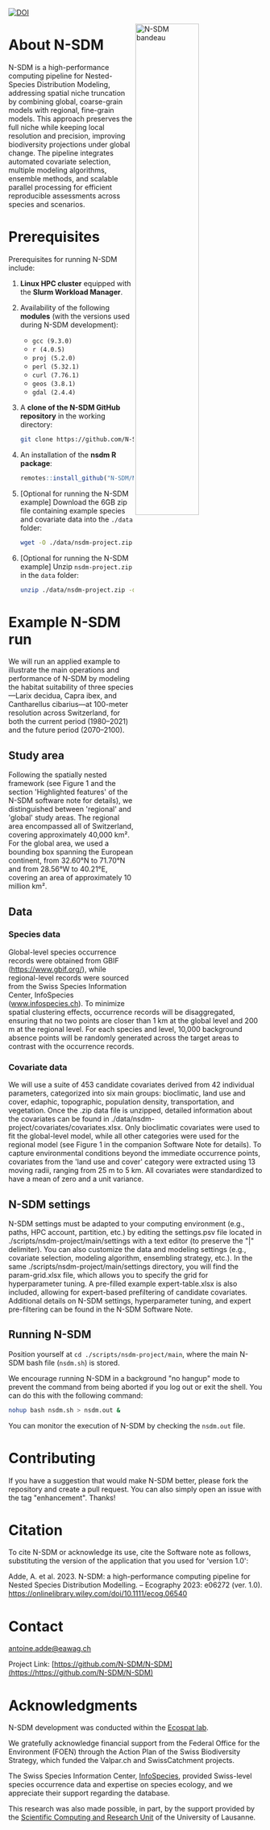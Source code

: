 [![DOI](https://img.shields.io/badge/DOI-10.1111%2Fgcb.12345-blue)](https://doi.org/10.1111/ecog.06540)

<img src="https://github.com/N-SDM/N-SDM/blob/main/images/n-sdm_bandeau_v4.png" alt="N-SDM bandeau" align="right" width="50%"/>

# About N-SDM

N-SDM is a high-performance computing pipeline for Nested-Species Distribution Modeling, addressing spatial niche truncation by combining global, coarse-grain models with regional, fine-grain models. This approach preserves the full niche while keeping local resolution and precision, improving biodiversity projections under global change. The pipeline integrates automated covariate selection, multiple modeling algorithms, ensemble methods, and scalable parallel processing for efficient reproducible assessments across species and scenarios.

# Prerequisites

Prerequisites for running N-SDM include:

1. **Linux HPC cluster** equipped with the **Slurm Workload Manager**.
   
2. Availability of the following **modules** (with the versions used during N-SDM development):
   - `gcc (9.3.0)`
   - `r (4.0.5)`
   - `proj (5.2.0)`
   - `perl (5.32.1)`
   - `curl (7.76.1)`
   - `geos (3.8.1)`
   - `gdal (2.4.4)`

3. A **clone of the N-SDM GitHub repository** in the working directory:
   ```bash
   git clone https://github.com/N-SDM/N-SDM.git .
   ```

4. An installation of the **nsdm R package**:
   ```r
   remotes::install_github("N-SDM/N-SDM/scripts/nsdm-project/functions", upgrade=FALSE)
   ```

5. [Optional for running the N-SDM example] Download the 6GB zip file containing example species and covariate data into the `./data` folder:
   ```bash
   wget -O ./data/nsdm-project.zip https://unils-my.sharepoint.com/:u:/g/personal/antoine_adde_unil_ch/EQ-B2q08HQ5MuVrav33MnMQBp61DzUF9Eoi3nP_qe1FrOQ?download=1
   ```

6. [Optional for running the N-SDM example] Unzip `nsdm-project.zip` in the `data` folder:
   ```bash
   unzip ./data/nsdm-project.zip -d ./data/nsdm-project/
   ```

# Example N-SDM run

We will run an applied example to illustrate the main operations and performance of N-SDM by modeling the habitat suitability of three species—Larix decidua, Capra ibex, and Cantharellus cibarius—at 100-meter resolution across Switzerland, for both the current period (1980–2021) and the future period (2070–2100).

## Study area

Following the spatially nested framework (see Figure 1 and the section 'Highlighted features' of the N-SDM software note for details), we distinguished between 'regional' and 'global' study areas. The regional area encompassed all of Switzerland, covering approximately 40,000 km². For the global area, we used a bounding box spanning the European continent, from 32.60°N to 71.70°N and from 28.56°W to 40.21°E, covering an area of approximately 10 million km².

## Data

### Species data

Global-level species occurrence records were obtained from GBIF (https://www.gbif.org/), while regional-level records were sourced from the Swiss Species Information Center, InfoSpecies (www.infospecies.ch). To minimize spatial clustering effects, occurrence records will be disaggregated, ensuring that no two points are closer than 1 km at the global level and 200 m at the regional level. For each species and level, 10,000 background absence points will be randomly generated across the target areas to contrast with the occurrence records.

### Covariate data

We will use a suite of 453 candidate covariates derived from 42 individual parameters, categorized into six main groups: bioclimatic, land use and cover, edaphic, topographic, population density, transportation, and vegetation. Once the .zip data file is unzipped, detailed information about the covariates can be found in ./data/nsdm-project/covariates/covariates.xlsx. Only bioclimatic covariates were used to fit the global-level model, while all other categories were used for the regional model (see Figure 1 in the companion Software Note for details). To capture environmental conditions beyond the immediate occurrence points, covariates from the 'land use and cover' category were extracted using 13 moving radii, ranging from 25 m to 5 km. All covariates were standardized to have a mean of zero and a unit variance.

## N-SDM settings

N-SDM settings must be adapted to your computing environment (e.g., paths, HPC account, partition, etc.) by editing the settings.psv file located in ./scripts/nsdm-project/main/settings with a text editor (to preserve the "|" delimiter). You can also customize the data and modeling settings (e.g., covariate selection, modeling algorithm, ensembling strategy, etc.). In the same ./scripts/nsdm-project/main/settings directory, you will find the param-grid.xlsx file, which allows you to specify the grid for hyperparameter tuning. A pre-filled example expert-table.xlsx is also included, allowing for expert-based prefiltering of candidate covariates. Additional details on N-SDM settings, hyperparameter tuning, and expert pre-filtering can be found in the N-SDM Software Note.

## Running N-SDM

Position yourself at `cd ./scripts/nsdm-project/main`, where the main N-SDM bash file (`nsdm.sh`) is stored. 

We encourage running N-SDM in a background "no hangup" mode to prevent the command from being aborted if you log out or exit the shell. You can do this with the following command:

```bash
nohup bash nsdm.sh > nsdm.out &
```

You can monitor the execution of N-SDM by checking the `nsdm.out` file.

# Contributing

If you have a suggestion that would make N-SDM better, please fork the repository and create a pull request. You can also simply open an issue with the tag "enhancement".
Thanks!

# Citation

To cite N-SDM or acknowledge its use, cite the Software note as follows, substituting the version of the application that you used for ‘version 1.0':

Adde, A. et al. 2023. N-SDM: a high-performance computing pipeline for Nested Species Distribution Modelling. – Ecography 2023: e06272 (ver. 1.0). https://onlinelibrary.wiley.com/doi/10.1111/ecog.06540

# Contact

antoine.adde@eawag.ch

Project Link: [https://github.com/N-SDM/N-SDM](https://https://github.com/N-SDM/N-SDM)

# Acknowledgments

N-SDM development was conducted within the [Ecospat lab](https://www.unil.ch/ecospat/en/home.html).

We gratefully acknowledge financial support from the Federal Office for the Environment (FOEN) through the Action Plan of the Swiss Biodiversity Strategy, which funded the Valpar.ch and SwissCatchment projects.

The Swiss Species Information Center, [InfoSpecies](https://www.infospecies.ch), provided Swiss-level species occurrence data and expertise on species ecology, and we appreciate their support regarding the database.

This research was also made possible, in part, by the support provided by the [Scientific Computing and Research Unit](https://www.unil.ch/ci/dcsr) of the University of Lausanne.


